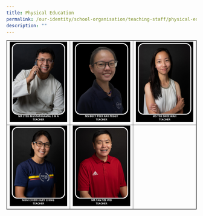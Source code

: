 ```yaml
---
title: Physical Education
permalink: /our-identity/school-organisation/teaching-staff/physical-education/
description: ""
---
```

<table style="border-collapse: collapse; width: 100%;" border="1">
<tbody>
<tr>
<td style="width: 33.3333%;"><img src="/images/pe1.jpg"></td>
<td style="width: 33.3333%;"><img src="/images/pe2.jpg"></td>
<td style="width: 33.3333%;"><img src="/images/pe3.jpg"></td>
</tr>
<tr>
<td style="width: 33.3333%;"><img src="/images/pee4.jpg"></td>
<td style="width: 33.3333%;"><img src="/images/pee5.jpg"></td>
<td style="width: 33.3333%;"> </td>
</tr>
</tbody>
</table>